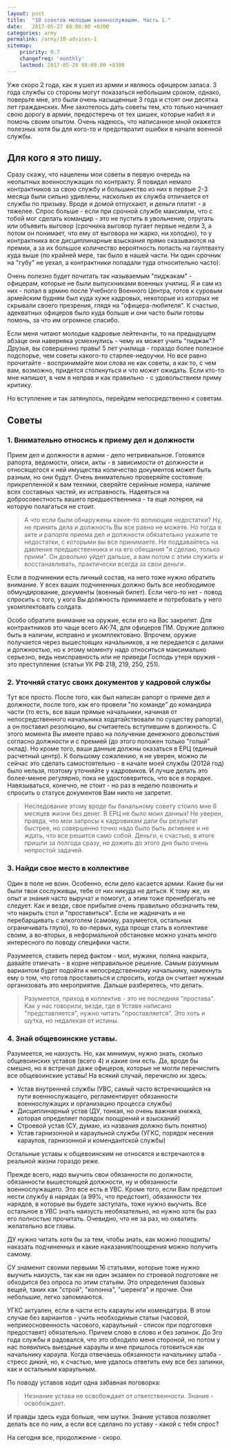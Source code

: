 ```yaml
---
layout: post
title:  "10 советов молодым военнослужащим. Часть 1."
date:   2017-05-27 08:00:00 +0300
categories: army
permalink: /army/10-advices-1
sitemap:
    priority: 0.7
    changefreq: 'monthly'
    lastmod: 2017-05-28 08:00:00 +0300
---
```


Уже скоро 2 года, как я ушел из армии и являюсь офицером запаса. 3 года службы со стороны могут показаться небольшим сроком, однако, поверьте мне, это были очень насыщенные 3 года и стоят они десятка лет гражданских. Мне захотелось дать советы тем, кто только начинает свою дорогу в армии, предостеречь от тех шишек, которые набил я и помочь своим опытом. Очень надеюсь, что написанное мной окажется полезных хотя бы для кого-то и предотвратит ошибки в начале военной службы.

## Для кого я это пишу.

Сразу скажу, что нацелены мои советы в первую очередь на неопытных военнослужащих по контракту. Я повидал немало контрактников за свою службу и большинство из них в первые 2-3 месяца были сильно удивлены, насколько их служба  отличается от службы по призыву. Вроде и домой отпускают, и деньги платят - а тяжелее. Спрос больше - если при срочной службе максимум, что с тобой мог сделать командир - это не пустить в увольнение, отругать или объявить выговор (срочника выговор пугает первые недели 3, а потом он понимает, что ему от выговора ни жарко, ни холодно), то у контрактника все дисциплинарные взыскания прямо сказываются на премии, а за их большое количество вероятность попасть на гауптвахту куда выше (по крайней мере, так было в нашей части. Ни один срочник на "губу" не уехал, а контрактники попадали туда относительно часто).

Очень полезно будет почитать так называемым "пиджакам" - офицерам, которые не были выпускниками военных училищ. Я и сам из них - попал в армию после Учебного Военного Центра, готов к суровым армейским будням был куда хуже кадровых, некоторые из которых не скрывали своего презрения, глядя на "офицера-любителя". К счастью, адекватных офицеров было куда больше и они часто были готовы помочь, за что им огромное спасибо.

Если меня читают молодые кадровые лейтенанты, то на предыдущем абзаце они наверняка усмехнулись - чему их может учить "пиджак"? Друзья, вы совершенно правы! 5 лет училища - гораздо более полезное подспорье, чем советы какого-то старлея-недоучки. Но все равно прочитайте - воспринимайте мои слова не как советы, а как то, с чем вам, возможно, придется столкнуться и что может ожидать. Если кто-то мне напишет, в чем я неправ и как правильно - с удовольствием приму критику.

Но вступление и так затянулось, перейдем непосредственно к советам.
<!-- more -->

## Советы

### 1. Внимательно относись к приему дел и должности

Прием дел и должности в армии - дело нетривиальное. Готовятся рапорта, ведомости, описи, акты - в зависимости от должности и относящегося к ней имущества количество документов может быть разным, но они будут. Очень внимательно проверяйте состояние прикрепленной к вам техники, сверяйте серийные номера, наличие всех составных частей, их исправность. Надеяться на добросовестность вашего предшественника - та еще лотерея, на которую полагаться не стоит.

> А что если были обнаружены какие-то вопиющие недостатки? Ну, не принять дела и должность Вы все равно не можете. Но тогда в акте и рапорте приема дел и должности обязательно укажите те недостатки, с которыми вы все принимаете. Не поддавайтесь на давление предшественника и на его обещания "я сделаю, только прими". Он довольно уйдет дальше, а вам потом с этим служить и восстанавливать, практически всегда за свои деньги.

Если в подчинении есть личный состав, на него тоже нужно обратить внимание. У всех ваших подчиненных должно быть все необходимое обмундирование, документы (военный билет). Если чего-то нет - повод спросить с того, у кого Вы должность принимаете и потребовать у него укомплектовать солдата.

Особо обратите внимание на оружие, если его на Вас закрепят. Для контрактников это чаще всего АК-74, для офицеров ПМ. Оружие должно быть в наличии, исправно и укомплектовано. Впрочем, оружие получается через вышестоящих начальников, а не передается с делами и должностью, но к этому моменту надо относиться максимально серьезно, ведь неисправность или не приведи Господь утеря оружия - это преступление (статьи УК РФ 218, 219, 250, 251).

### 2. Уточняй статус своих документов у кадровой службы

Тут все просто. После того, как был написан рапорт о приеме дел и должности, после того, как его провели "по команде" до командира части (то есть, все ваши прямые начальники, начиная от непосредственного начальника ходатайствовали по существу рапорта), а он поставил резолюцию, вы считаетесь вступившим в должность. С этого момента Вы имеете право на получение денежного довольствия согласно должности и с премией (до этого положен только "голый" оклад). Но кроме того, ваши данные должны оказаться в ЕРЦ (единый расчетный центр). К большому сожалению, я не уверен, можно ли сейчас это сделать самостоятельно - в начале моей службы (2012й год) было нельзя, поэтому уточняйте у кадровиков. И лучше делать это более-менее регулярно, пока не удостоверитесь, что все в порядке. Навязываться, конечно, не стоит - но раз в неделю позвонить и спросить о статусе документов Вам никто не запретит.

> Неследование этому вроде бы банальному совету стоило мне 6 месяцев жизни без денег. В ЕРЦ не было моих данных! Не уверен, правда, что мои запросы к кадровикам дали бы результат быстрее, но совершенно точно надо было быть активнее и не ждать, что все решится само собой. Деньги, к счастью, в итоге пришли за полгода сразу, но дожить до этого дня было очень непростой задачей.

### 3. Найди свое место в коллективе

Один в поле не воин. Особенно, если дело касается армии. Какие бы ни были твои сослуживцы, тебе от них никуда не деться. К тому же, их опыт и знания часто выручат и помогут, а этим тоже пренебрегать не следует. Как и везде, свое прибытие очень правильно обозначить тем, что накрыть стол и "проставиться". Если не жадничать и не перебарщивать с алкоголем (самому, разумеется, остальных ограничивать глупо), то во-первых, куда проще стать в коллективе своим, а во-вторых, в неформальной обстановке можно узнать много интересного по поводу специфики части.

Разумеется, ставить перед фактом - мол, мужики, поляна накрыта, давайте отмечать - в корне неправильное решение. Самым разумным вариантом будет подойти к непосредственному начальнику, намекнуть ему о том, что готов проставиться и спросить, когда он считает нужным организовать это мероприятие. Дальше разберетесь, что делать.

> Разумеется, приход в коллектив - это не последняя "простава". Как у нас говорили, везде, где в Уставе написано "представляется", нужно читать "проставляется". Это хоть и шутка, но недалекая от истины.

### 4. Знай общевоинские уставы.

Разумеется, не наизусть. Но, как минимум, нужно знать, сколько общевоинских уставов (всего 4) и какие они есть. Да, вроде бы смешно, но я встречал даже офицеров, которые не могли перечислить все общевоинские уставы! На всякий случай, перечислю их здесь:
- Устав внутренней службы (УВС, самый часто встречающийся на пути военнослужащего, регламентирует обязанности военнослужащих и организацию процесса службы)
- Дисциплинарный устав (ДУ, тонкая, но очень важная книжка, которая определяет порядок поощрений и взысканий)
- Строевой устав (СУ, думаю, из названия должно быть понятно)
- Устав гарнизонной и караульной службы (УГКС, порядок несения караулов, гарнизонной и комендантской службы)

Остальные уставы к общевоинским не относятся и встречаются в реальной жизни гораздо реже.

Прежде всего, надо выучить свои обязанности по должности, обязанности вышестоящей должности, ну и обязанности военнослужащего. Это все есть в УВС. Кроме того, если Вам предстоит нести службу в нарядах (а 99%, что предстоит), обязанности тех нарядов, в которые вы будете заступать, тоже нужно выучить. Все остальное в УВС знать наизусть необязательно, но нужно хотя бы раз его полностью прочитать. Очевидно, что не за раз, но охватить желательно все главы.

ДУ нужно читать хотя бы за тем, чтобы знать, как можно поощрить/наказать подчиненных и какие наказания/поощрения можно получить самому.

СУ знаменит своими первыми 16 статьями, которые тоже нужно выучить наизусть, так как ни один экзамен по строевой подготовке не обходится без опроса по этим статьям. Это определения базовых вещей, таких как "строй", "колонна", "шеренга" и прочие. Они небольшие, легко запомиаются.

УГКС актуален, если в части есть караулы или комендатура. В этом случае без вариантов - учить необходимые статьи (часовой, неприкосновенность часового, караульный - список при подготовке предоставят) обязательно. Причем слово в слово и без запинок. До 3го года службы я радовался, что это обходило меня стороной, но потом у нас появились выездные караулы и мне пришлось готовиться как начальнику караула. Когда отвечаешь обязанности начальнику штаба - стресс дикий, но, к счастью, мне удалось ответить ему все без запинки, как и остальным караульным.

По поводу уставов ходит одна забавная поговорка:
> Незнание устава не освобождает от ответственности. Знание - освобождает.

И правды здесь куда больше, чем шутки. Знание уставов позволяет делать все по ним, а если все сделано по уставу - какой с тебя спрос?

На сегодня все, продолжение - скоро.
